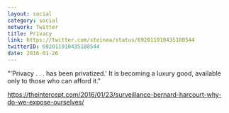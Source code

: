 ```yaml
---
layout: social
category: social
network: Twitter
title: Privacy
link: https://twitter.com/steinea/status/692011910435180544
twitterID: 692011910435180544
date: 2016-01-26
---
```


"'Privacy . . . has been privatized.' It is becoming a luxury good, available only to those who can afford it."

<https://theintercept.com/2016/01/23/surveillance-bernard-harcourt-why-do-we-expose-ourselves/>
